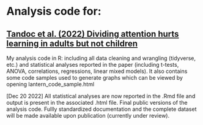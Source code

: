 # Analysis code for:
## [Tandoc et al. (2022) Dividing attention hurts learning in adults but not children](10.31234/osf.io/aqw28)

My analysis code in R: including all data cleaning and wrangling (tidyverse, etc.) and statistical analyses reported in the paper (including t-tests, ANOVA, correlations, regressions, linear mixed models). It also contains some code samples used to generate graphs which can be viewed by opening lantern_code_sample.html
 
[Dec 20 2022] All statistical analyses are now reported in the .Rmd file and output is present in the associated .html file. Final public versions of the analysis code. Fullly standardized documentation and the complete dataset will be made available upon publication (currently under review).


